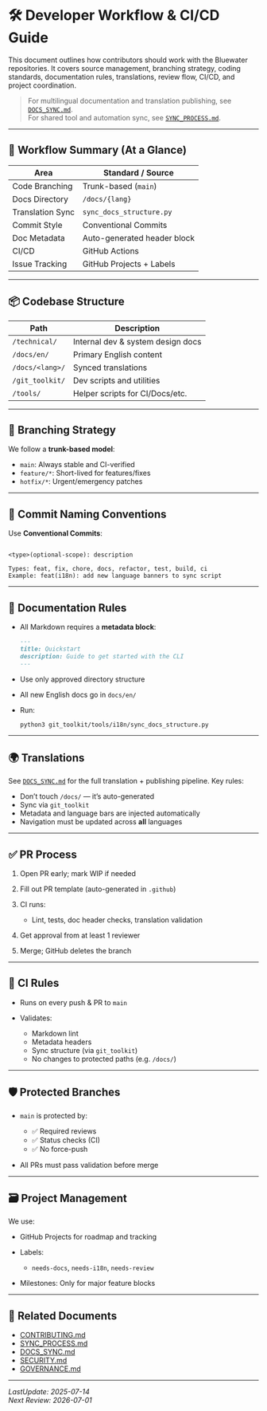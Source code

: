 # 🛠️ Developer Workflow & CI/CD Guide

This document outlines how contributors should work with the Bluewater repositories. It covers source management, branching strategy, coding standards, documentation rules, translations, review flow, CI/CD, and project coordination.

> For multilingual documentation and translation publishing, see [`DOCS_SYNC.md`](../docs/DOCS_SYNC.md).  
> For shared tool and automation sync, see [`SYNC_PROCESS.md`](./SYNC_PROCESS.md).

---

## 🧭 Workflow Summary (At a Glance)

| Area                 | Standard / Source           |
|----------------------|-----------------------------|
| Code Branching       | Trunk-based (`main`)        |
| Docs Directory       | `/docs/{lang}`              |
| Translation Sync     | `sync_docs_structure.py`    |
| Commit Style         | Conventional Commits        |
| Doc Metadata         | Auto-generated header block |
| CI/CD                | GitHub Actions              |
| Issue Tracking       | GitHub Projects + Labels    |

---

## 📦 Codebase Structure

| Path                 | Description                       |
|----------------------|-----------------------------------|
| `/technical/`        | Internal dev & system design docs |
| `/docs/en/`          | Primary English content           |
| `/docs/<lang>/`      | Synced translations               |
| `/git_toolkit/`      | Dev scripts and utilities         |
| `/tools/`            | Helper scripts for CI/Docs/etc.   |

---

## 🌲 Branching Strategy

We follow a **trunk-based model**:

- `main`: Always stable and CI-verified
- `feature/*`: Short-lived for features/fixes
- `hotfix/*`: Urgent/emergency patches

---

## 🧾 Commit Naming Conventions

Use **Conventional Commits**:

```

<type>(optional-scope): description

Types: feat, fix, chore, docs, refactor, test, build, ci
Example: feat(i18n): add new language banners to sync script

````

---

## 📄 Documentation Rules

- All Markdown requires a **metadata block**:
  ```markdown
  ---
  title: Quickstart
  description: Guide to get started with the CLI
  ---
  ````

* Use only approved directory structure
* All new English docs go in `docs/en/`
* Run:

  ```bash
  python3 git_toolkit/tools/i18n/sync_docs_structure.py
  ```

---

## 🌍 Translations

See [`DOCS_SYNC.md`](../docs/DOCS_SYNC.md) for the full translation + publishing pipeline. Key rules:

* Don’t touch `/docs/` — it’s auto-generated
* Sync via `git_toolkit`
* Metadata and language bars are injected automatically
* Navigation must be updated across **all** languages

---

## ✅ PR Process

1. Open PR early; mark WIP if needed
2. Fill out PR template (auto-generated in `.github`)
3. CI runs:

   * Lint, tests, doc header checks, translation validation
4. Get approval from at least 1 reviewer
5. Merge; GitHub deletes the branch

---

## 🔐 CI Rules

* Runs on every push & PR to `main`
* Validates:

  * Markdown lint
  * Metadata headers
  * Sync structure (via `git_toolkit`)
  * No changes to protected paths (e.g. `/docs/`)

---

## 🛡️ Protected Branches

* `main` is protected by:

  * ✅ Required reviews
  * ✅ Status checks (CI)
  * ✅ No force-push
* All PRs must pass validation before merge

---

## 🗃️ Project Management

We use:

* GitHub Projects for roadmap and tracking
* Labels:

  * `needs-docs`, `needs-i18n`, `needs-review`
* Milestones: Only for major feature blocks

---

## 🔗 Related Documents

* [CONTRIBUTING.md](./CONTRIBUTING.md)
* [SYNC\_PROCESS.md](./SYNC_PROCESS.md)
* [DOCS\_SYNC.md](../docs/DOCS_SYNC.md)
* [SECURITY.md](./SECURITY.md)
* [GOVERNANCE.md](./GOVERNANCE.md)

---

_LastUpdate: 2025-07-14_<br>
_Next Review: 2026-07-01_
